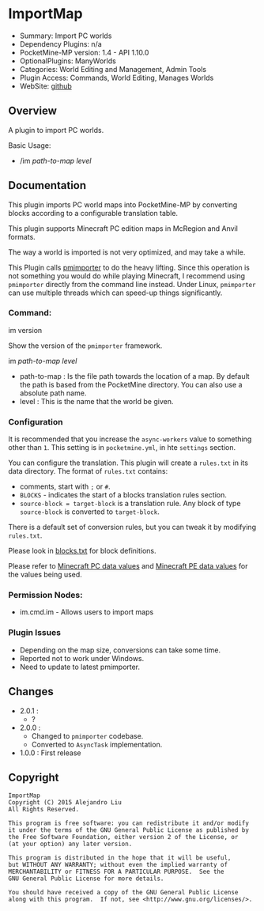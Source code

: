 ImportMap
==========

* Summary: Import PC worlds
* Dependency Plugins: n/a
* PocketMine-MP version: 1.4 - API 1.10.0
* OptionalPlugins: ManyWorlds
* Categories: World Editing and Management, Admin Tools
* Plugin Access: Commands, World Editing, Manages Worlds
* WebSite: [github](https://github.com/alejandroliu/pocketmine-plugins/tree/master/ImportMap)

Overview
--------

A plugin to import PC worlds.

Basic Usage:

* /im *path-to-map* *level*

Documentation
-------------

This plugin imports PC world maps into PocketMine-MP by converting
blocks according to a configurable translation table.

This plugin supports Minecraft PC edition maps in McRegion and Anvil
formats.

The way a world is imported is not very optimized, and may take
a while.

This Plugin calls
[pmimporter](https://github.com/alejandroliu/pocketmine-plugins/tree/master/pmimporter)
to do the heavy lifting.  Since this operation is not something you
would do while playing Minecraft, I recommend using `pmimporter`
directly from the command line instead.  Under Linux, `pmimporter` can
use multiple threads which can speed-up things significantly.


### Command:

im version

Show the version of the `pmimporter` framework.

im *path-to-map* *level*

* path-to-map : Is the file path towards the location of a map.  By
  default the path is based from the PocketMine directory.  You can
  also use a absolute path name.
* level : This is the name that the world be given.

### Configuration

It is recommended that you increase the `async-workers` value to
something other than `1`.  This setting is in `pocketmine.yml`, in hte
`settings` section.

You can configure the translation.  This plugin will create a
`rules.txt` in its data directory.  The format of `rules.txt`
contains:

* comments, start with `;` or `#`.
* `BLOCKS` - indicates the start of a blocks translation rules section.
* `source-block = target-block` is a translation rule.  Any block of
  type `source-block` is converted to `target-block`.

There is a default set of conversion rules, but you can tweak it by
modifying `rules.txt`.

Please look in
[blocks.txt](https://raw.githubusercontent.com/alejandroliu/pocketmine-plugins/master/pmimporter/classlib/pmimporter/blocks.txt)
for block definitions.

Please refer to
[Minecraft PC data values](http://minecraft.gamepedia.com/Data_values)
and
[Minecraft PE data values](http://minecraft.gamepedia.com/Data_values_%28Pocket_Edition%29)
for the values being used.

### Permission Nodes:

* im.cmd.im - Allows users to import maps

### Plugin Issues

* Depending on the map size, conversions can take some time.
* Reported not to work under Windows.
* Need to update to latest pmimporter.

Changes
------

* 2.0.1 :
  * ?
* 2.0.0 :
  * Changed to `pmimporter` codebase.
  * Converted to `AsyncTask` implementation.
* 1.0.0 : First release

Copyright
---------

    ImportMap
    Copyright (C) 2015 Alejandro Liu  
    All Rights Reserved.

    This program is free software: you can redistribute it and/or modify
    it under the terms of the GNU General Public License as published by
    the Free Software Foundation, either version 2 of the License, or
    (at your option) any later version.

    This program is distributed in the hope that it will be useful,
    but WITHOUT ANY WARRANTY; without even the implied warranty of
    MERCHANTABILITY or FITNESS FOR A PARTICULAR PURPOSE.  See the
    GNU General Public License for more details.

    You should have received a copy of the GNU General Public License
    along with this program.  If not, see <http://www.gnu.org/licenses/>.
